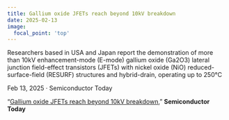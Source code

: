 ```yaml
---
title: Gallium oxide JFETs reach beyond 10kV breakdown
date: 2025-02-13
image:
  focal_point: 'top'
---
```


Researchers based in USA and Japan report the demonstration of more than 10kV enhancement-mode (E-mode) gallium oxide (Ga2O3) lateral junction field-effect transistors (JFETs) with nickel oxide (NiO) reduced-surface-field (RESURF) structures and hybrid-drain, operating up to 250°C
<div class="manual-meta">
  Feb 13, 2025 &middot; Semiconductor Today
</div>

<!--more-->

“[Gallium oxide JFETs reach beyond 10kV breakdown](https://semiconductor-today.com/news_items/2025/feb/virginia-130225.shtml),” <strong>Semiconductor Today</strong>

